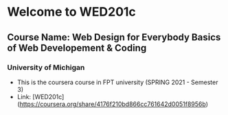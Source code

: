 # Welcome to WED201c
## Course Name: Web Design for Everybody Basics of Web Developement & Coding
### University of Michigan
* This is the coursera course in FPT university (SPRING 2021 - Semester 3)
* Link: [WED201c] (https://coursera.org/share/4176f210bd866cc761642d0051f8956b)